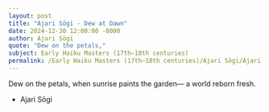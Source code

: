 ```yaml
---
layout: post
title: "Ajari Sōgi - Dew at Dawn"
date: 2024-12-30 12:00:00 -0000
author: Ajari Sōgi
quote: "Dew on the petals,"
subject: Early Haiku Masters (17th–18th centuries)
permalink: /Early Haiku Masters (17th–18th centuries)/Ajari Sōgi/Ajari Sōgi - Dew at Dawn
---
```


Dew on the petals,
when sunrise paints the garden—
a world reborn fresh.

- Ajari Sōgi
